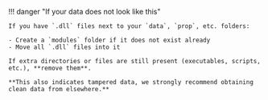 !!! danger "If your data does not look like this"

    If you have `.dll` files next to your `data`, `prop`, etc. folders:

    - Create a `modules` folder if it does not exist already
    - Move all `.dll` files into it

    If extra directories or files are still present (executables, scripts, etc.), **remove them**.

    **This also indicates tampered data, we strongly recommend obtaining clean data from elsewhere.**
